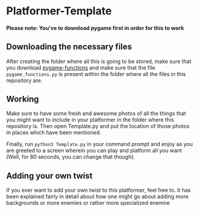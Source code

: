 # Platformer-Template
#### Please note: You've to download pygame first in order for this to work

## Downloading the necessary files
After creating the folder where all this is going to be stored, make sure that you download [pygame-functions](https://github.com/StevePaget/Pygame_Functions) and make sure that the file `pygame_functions.py` is present within the folder where all the files in this repository are.

## Working
Make sure to have some fresh and awesome photos of all the things that you might want to include in your platformer in the folder where this repository is. Then open Template.py and put the location of those photos in places which have been mentioned.

Finally, run `python3 Template.py` in your command prompt and enjoy as you are greeted to a screen wherein you can play and platform all you want (Well, for 80 seconds, you can change that though).

## Adding your own twist
If you ever want to add your own twist to this platformer, feel free to. It has been explained fairly in detail about how one might go about adding more backgrounds or more enemies or rather more specialized enemire
